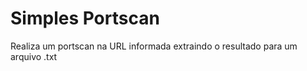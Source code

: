 # Simples Portscan

Realiza um portscan na URL informada extraindo o resultado para um arquivo .txt
